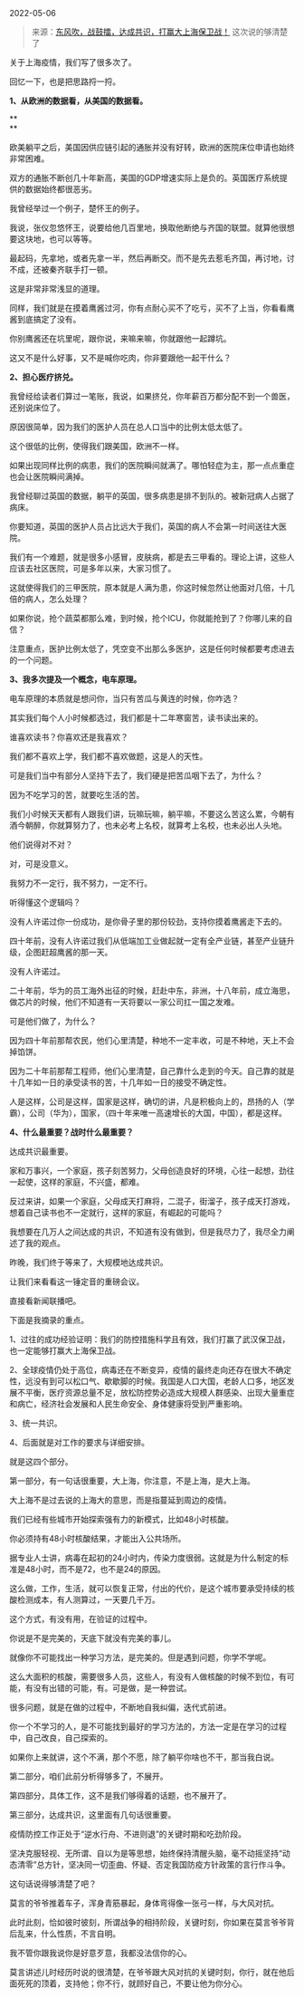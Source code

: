 2022-05-06

> 来源：[东风吹，战鼓擂，达成共识，打赢大上海保卫战！](http://mp.weixin.qq.com/s?__biz=MzU0MjYwNDU2Mw==&mid=2247505355&idx=2&sn=e7f3445525f210f743e0e566f0379082&chksm=fb1ab9b7cc6d30a189d051268a44f0b6e72d353ba0eccb08dffbc7543c4698c10b6ed26f1c9f&scene=27#wechat_redirect)
> 这次说的够清楚了

关于上海疫情，我们写了很多次了。

  

回忆一下，也是把思路捋一捋。  

  

 **1、从欧洲的数据看，从美国的数据看。**

 **  
**

欧美躺平之后，美国因供应链引起的通胀并没有好转，欧洲的医院床位申请也始终非常困难。  

  

双方的通胀不断创几十年新高，美国的GDP增速实际上是负的。英国医疗系统提供的数据始终都很恶劣。

  

我曾经举过一个例子，楚怀王的例子。

  

我说，张仪忽悠怀王，说要给他几百里地，换取他断绝与齐国的联盟。就算他很想要这块地，也可以等等。

  

最起码，先拿地，或者先拿一半，然后再断交。而不是先去惹毛齐国，再讨地，讨不成，还被秦齐联手打一顿。

  

这是非常非常浅显的道理。

  

同样，我们就是在摸着鹰酱过河，你有点耐心买不了吃亏，买不了上当，你看看鹰酱到底搞定了没有。  

  

你别鹰酱还在坑里呢，跟你说，来嘛来嘛，你就跟他一起蹲坑。  

  

这又不是什么好事，又不是喊你吃肉，你非要跟他一起干什么？

  

 **2、担心医疗挤兑。**

  

我曾经给读者们算过一笔账，我说，如果挤兑，你年薪百万都分配不到一个兽医，还别说床位了。  

  

原因很简单，因为我们的医护人员在总人口当中的比例太低太低了。

  

这个很低的比例，使得我们跟美国，欧洲不一样。  

  

如果出现同样比例的病患，我们的医院瞬间就满了。哪怕轻症为主，那一点点重症也会让医院瞬间满掉。

  

我曾经聊过英国的数据，躺平的英国，很多病患是排不到队的。被新冠病人占据了病床。

  

你要知道，英国的医护人员占比远大于我们，英国的病人不会第一时间送往大医院。

  

我们有一个难题，就是很多小感冒，皮肤病，都是去三甲看的。理论上讲，这些人应该去社区医院，可是多年以来，大家习惯了。  

  

这就使得我们的三甲医院，原本就是人满为患，你这时候忽然让他面对几倍，十几倍的病人，怎么处理？  

  

如果你说，抢个蔬菜都那么难，到时候，抢个ICU，你就能抢到了？你哪儿来的自信？  

  

注意重点，医护比例太低了，凭空变不出那么多医护，这是任何时候都要考虑进去的一个问题。

  

 **3、我多次提及一个概念，电车原理。**

  

电车原理的本质就是想问你，当只有苦瓜与黄连的时候，你咋选？  

  

其实我们每个人小时候都选过，我们都是十二年寒窗苦，读书读出来的。

  

谁喜欢读书？你喜欢还是我喜欢？  

  

我们都不喜欢上学，我们都不喜欢做题，这是人的天性。

  

可是我们当中有部分人坚持下去了，我们硬是把苦瓜咽下去了，为什么？  

  

因为不吃学习的苦，就要吃生活的苦。

  

我们小时候天天都有人跟我们讲，玩嘛玩嘛，躺平嘛，不要这么苦这么累，今朝有酒今朝醉，你就算努力了，也未必考上名校，就算考上名校，也未必出人头地。  

  

他们说得对不对？

  

对，可是没意义。

  

我努力不一定行，我不努力，一定不行。

  

听得懂这个逻辑吗？

  

没有人许诺过你一份成功，是你骨子里的那份较劲，支持你摸着鹰酱走下去的。  

  

四十年前，没有人许诺过我们从低端加工业做起就一定有全产业链，甚至产业链升级，企图赶超鹰酱的那一天。  

  

没有人许诺过。

  

二十年前，华为的员工海外出征的时候，赶赴中东，非洲，十八年前，成立海思，做芯片的时候，他们不知道有一天将要以一家公司扛一国之发难。  

  

可是他们做了，为什么？  

  

因为四十年前那帮农民，他们心里清楚，种地不一定丰收，可是不种地，天上不会掉馅饼。

  

因为二十年前那帮工程师，他们心里清楚，自己靠什么走到的今天。自己靠的就是十几年如一日的承受读书的苦，十几年如一日的接受不确定性。

  

人是这样，公司是这样，国家是这样，确切的讲，凡是积极向上的，昂扬的人（学霸），公司（华为），国家，（四十年来唯一高速增长的大国，中国），都是这样。

  

 **4、什么最重要？战时什么最重要？**

  

达成共识最重要。

  

家和万事兴，一个家庭，孩子刻苦努力，父母创造良好的环境，心往一起想，劲往一起使，这样的家庭，不兴盛，都难。  

  

反过来讲，如果一个家庭，父母成天打麻将，二混子，街溜子，孩子成天打游戏，想着自己读书也不一定就行，这样的家庭，有崛起的可能吗？

  

我想要在几万人之间达成的共识，不知道有没有做到，但是我尽力了，我尽全力阐述了我的观点。  

  

昨晚，我们终于等来了，大规模地达成共识。  

  

让我们来看看这一锤定音的重磅会议。

  

直接看新闻联播吧。

  

  

下面是我摘录的重点。

  

1、过往的成功经验证明：我们的防控措施科学且有效，我们打赢了武汉保卫战，也一定能够打赢大上海保卫战。

  

2、全球疫情仍处于高位，病毒还在不断变异，疫情的最终走向还存在很大不确定性，远没有到可以松口气、歇歇脚的时候。我国是人口大国，老龄人口多，地区发展不平衡，医疗资源总量不足，放松防控势必造成大规模人群感染、出现大量重症和病亡，经济社会发展和人民生命安全、身体健康将受到严重影响。  

  

3、统一共识。  

  

4、后面就是对工作的要求与详细安排。

  

就是这四个部分。

  

第一部分，有一句话很重要，大上海，你注意，不是上海，是大上海。

  

大上海不是过去说的上海大的意思，而是指蔓延到周边的疫情。

  

我们已经有些城市开始探索强有力的新模式，比如48小时核酸。  

  

你必须持有48小时核酸结果，才能出入公共场所。

  

据专业人士讲，病毒在起初的24小时内，传染力度很弱。这就是为什么制定的标准是48小时，而不是72，也不是24的原因。  

  

这么做，工作，生活，就可以恢复正常，付出的代价，是这个城市要承受持续的核酸检测成本，有人测算过，一天要几千万。

  

这个方式，有没有用，在验证的过程中。  

  

你说是不是完美的，天底下就没有完美的事儿。

  

就像你不可能找出一种学习方法，是完美的。但是遇到问题，你学不学呢。

  

这么大面积的核酸，需要很多人员，这些人，有没有人做核酸的时候不到位，有可能，有没有出错的可能，有。可是做，是一种尝试。

  

很多问题，就是在做的过程中，不断地自我纠偏，迭代式前进。  

  

你一个不学习的人，是不可能找到最好的学习方法的，方法一定是在学习的过程中，自己改良，自己探索的。  

  

如果你上来就讲，这个不满，那个不愿，除了躺平你啥也不干，那当我白说。  

  

第二部分，咱们此前分析得够多了，不展开。  

  

第四部分，具体工作，这不是我们够得着的话题，也不展开了。  

  

第三部分，达成共识，这里面有几句话很重要。  

  

疫情防控工作正处于“逆水行舟、不进则退”的关键时期和吃劲阶段。

  

坚决克服轻视、无所谓、自以为是等思想，始终保持清醒头脑，毫不动摇坚持“动态清零”总方针，坚决同一切歪曲、怀疑、否定我国防疫方针政策的言行作斗争。

  

这句话说得够清楚了吧？  

  

莫言的爷爷推着车子，浑身青筋暴起，身体弯得像一张弓一样，与大风对抗。

  

此时此刻，恰如彼时彼刻，所谓战争的相持阶段，关键时刻，你如果在莫言爷爷背后乱来，什么性质，不言自明。

  

我不管你跟我说你是好意歹意，我都没法信你的心。  

  

莫言讲述儿时经历时说的很清楚，在爷爷跟大风对抗的关键时刻，你行，就在他后面死死的顶着，支持他；你不行，就顾好自己，不要让他为你分心。

